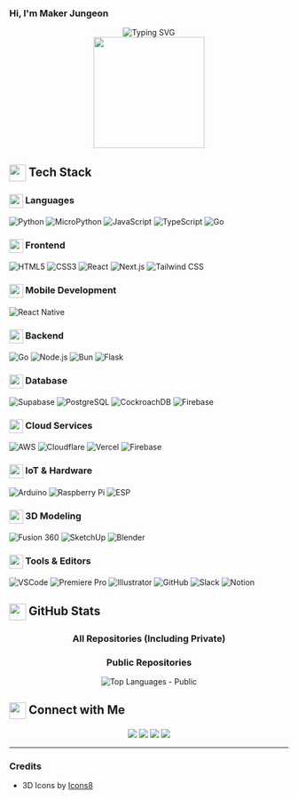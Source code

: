 ### Hi, I'm Maker Jungeon

<div align="center">
  <img src="https://readme-typing-svg.demolab.com?font=Fira+Code&pause=1000&color=F7F7F7&center=true&vCenter=true&width=435&lines=Always+learning%2C+always+making" alt="Typing SVG" />
</div>

<div align="center">
  <img src="https://media.giphy.com/media/3oKIPnAiaMCws8nOsE/giphy.gif" width="200" />
</div>

## <img src="https://img.icons8.com/3d-fluency/94/layers.png" width="30" style="vertical-align: middle;"/> Tech Stack

### <img src="https://img.icons8.com/3d-fluency/94/source-code.png" width="25" style="vertical-align: middle;"/> Languages

![Python](https://img.shields.io/badge/-Python-3776AB?style=for-the-badge&logo=Python&logoColor=white)
![MicroPython](https://img.shields.io/badge/-MicroPython-2B2728?style=for-the-badge&logo=MicroPython&logoColor=white)
![JavaScript](https://img.shields.io/badge/-JavaScript-F7DF1E?style=for-the-badge&logo=javascript&logoColor=black)
![TypeScript](https://img.shields.io/badge/-TypeScript-3178C6?style=for-the-badge&logo=typescript&logoColor=white)
![Go](https://img.shields.io/badge/-Go-00ADD8?style=for-the-badge&logo=go&logoColor=white)

### <img src="https://img.icons8.com/3d-fluency/94/web.png" width="25" style="vertical-align: middle;"/> Frontend

![HTML5](https://img.shields.io/badge/-HTML5-E34F26?style=for-the-badge&logo=html5&logoColor=white)
![CSS3](https://img.shields.io/badge/-CSS3-1572B6?style=for-the-badge&logo=css3&logoColor=white)
![React](https://img.shields.io/badge/-React-61DAFB?style=for-the-badge&logo=react&logoColor=black)
![Next.js](https://img.shields.io/badge/-Next.js-000000?style=for-the-badge&logo=next.js&logoColor=white)
![Tailwind CSS](https://img.shields.io/badge/-Tailwind_CSS-38B2AC?style=for-the-badge&logo=tailwind-css&logoColor=white)

### <img src="https://img.icons8.com/?size=100&id=dcP07MTsJKm9&format=png&color=000000" width="25" style="vertical-align: middle;"/> Mobile Development

![React Native](https://img.shields.io/badge/-React_Native-61DAFB?style=for-the-badge&logo=react&logoColor=black)

### <img src="https://img.icons8.com/3d-fluency/94/stack.png" width="25" style="vertical-align: middle;"/> Backend

![Go](https://img.shields.io/badge/-Go-00ADD8?style=for-the-badge&logo=go&logoColor=white)
![Node.js](https://img.shields.io/badge/-Node.js-339933?style=for-the-badge&logo=node.js&logoColor=white)
![Bun](https://img.shields.io/badge/-Bun-000000?style=for-the-badge&logo=bun&logoColor=white)
![Flask](https://img.shields.io/badge/-Flask-000000?style=for-the-badge&logo=flask&logoColor=white)

### <img src="https://img.icons8.com/3d-fluency/94/database.png" width="25" style="vertical-align: middle;"/> Database

![Supabase](https://img.shields.io/badge/-Supabase-3ECF8E?style=for-the-badge&logo=supabase&logoColor=white)
![PostgreSQL](https://img.shields.io/badge/-PostgreSQL-336791?style=for-the-badge&logo=postgresql&logoColor=white)
![CockroachDB](https://img.shields.io/badge/-CockroachDB-6933FF?style=for-the-badge&logo=cockroachdb&logoColor=white)
![Firebase](https://img.shields.io/badge/-Firebase-FFCA28?style=for-the-badge&logo=firebase&logoColor=black)

### <img src="https://img.icons8.com/3d-fluency/94/cloud.png" width="25" style="vertical-align: middle;"/> Cloud Services

![AWS](https://img.shields.io/badge/-AWS-232F3E?style=for-the-badge&logo=amazon-aws&logoColor=white)
![Cloudflare](https://img.shields.io/badge/-Cloudflare-F38020?style=for-the-badge&logo=cloudflare&logoColor=white)
![Vercel](https://img.shields.io/badge/-Vercel-000000?style=for-the-badge&logo=vercel&logoColor=white)
![Firebase](https://img.shields.io/badge/-Firebase-FFCA28?style=for-the-badge&logo=firebase&logoColor=black)

### <img src="https://img.icons8.com/3d-fluency/94/electronics.png" width="25" style="vertical-align: middle;"/> IoT & Hardware

![Arduino](https://img.shields.io/badge/-Arduino-00979D?style=for-the-badge&logo=arduino&logoColor=white)
![Raspberry Pi](https://img.shields.io/badge/-Raspberry_Pi-A22846?style=for-the-badge&logo=raspberry-pi&logoColor=white)
![ESP](https://img.shields.io/badge/-ESP-E7352C?style=for-the-badge&logo=espressif&logoColor=white)

### <img src="https://img.icons8.com/?size=100&id=Ubw6iO0FcFth&format=png&color=000000" width="25" style="vertical-align: middle;"/> 3D Modeling

![Fusion 360](https://img.shields.io/badge/-Fusion_360-0696D7?style=for-the-badge&logo=autodesk&logoColor=white)
![SketchUp](https://img.shields.io/badge/-SketchUp-005F9E?style=for-the-badge&logo=sketchup&logoColor=white)
![Blender](https://img.shields.io/badge/-Blender-F5792A?style=for-the-badge&logo=blender&logoColor=white)

### <img src="https://img.icons8.com/3d-fluency/94/wrench.png" width="25" style="vertical-align: middle;"/> Tools & Editors

![VSCode](https://img.shields.io/badge/-VSCode-007ACC?style=for-the-badge&logo=visual-studio-code&logoColor=white)
![Premiere Pro](https://img.shields.io/badge/-Premiere_Pro-9999FF?style=for-the-badge&logo=adobe-premiere-pro&logoColor=white)
![Illustrator](https://img.shields.io/badge/-Illustrator-FF9A00?style=for-the-badge&logo=adobe-illustrator&logoColor=white)
![GitHub](https://img.shields.io/badge/-GitHub-181717?style=for-the-badge&logo=github&logoColor=white)
![Slack](https://img.shields.io/badge/-Slack-4A154B?style=for-the-badge&logo=slack&logoColor=white)
![Notion](https://img.shields.io/badge/-Notion-000000?style=for-the-badge&logo=notion&logoColor=white)

## <img src="https://img.icons8.com/3d-fluency/94/github.png" width="30" style="vertical-align: middle;"/> GitHub Stats

<div align="center">

  <h3>All Repositories (Including Private)</h3>
  
  <!-- START_SECTION:github-stats -->

  <!-- END_SECTION:github-stats -->

  <h3>Public Repositories</h3>
  <img src="https://github-readme-stats.vercel.app/api/top-langs/?username=hwangjungeon&theme=radical&hide_border=true&layout=compact" alt="Top Languages - Public" />

</div>

## <img src="https://img.icons8.com/?size=100&id=BQlLHKSAC1Yu&format=png&color=000000" width="30" style="vertical-align: middle;"/> Connect with Me

<div align="center">
  <a href="https://github.com/HwangJungeon"><img src="https://img.shields.io/badge/-GitHub-181717?style=for-the-badge&logo=github&logoColor=white" /></a>
  <a href="mailto:maker@jungeon.cc"><img src="https://img.shields.io/badge/-Email-D14836?style=for-the-badge&logo=gmail&logoColor=white" /></a>
  <a href="https://instagram.com/jungeon_0625"><img src="https://img.shields.io/badge/-Instagram-E4405F?style=for-the-badge&logo=instagram&logoColor=white" /></a>
  <a href="https://facebook.com/hwangjungeon"><img src="https://img.shields.io/badge/-Facebook-1877F2?style=for-the-badge&logo=facebook&logoColor=white" /></a>
</div>

---

### Credits

- 3D Icons by <a href="https://icons8.com/">Icons8</a>

